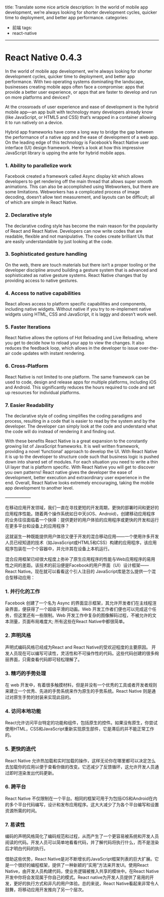 title: Translate some nice article
description: In the world of mobile app development, we’re always looking for shorter development cycles, quicker time to deployment, and better app performance.
categories:
- 前端
tags:
- react-native

---

# React Native 0.4.3

In the world of mobile app development, we’re always looking for shorter development cycles, quicker time to deployment, and better app performance. With two operating systems dominating the landscape, businesses creating mobile apps often face a compromise: apps that provide a better user experience, or apps that are faster to develop and run on more platforms and devices?

At the crossroads of user experience and ease of development is the hybrid mobile app—an app built with technology many developers already know (like JavaScript, or HTML5 and CSS) that’s wrapped in a container allowing it to run natively on a device.

Hybrid app frameworks have come a long way to bridge the gap between the performance of a native app and the ease of development of a web app. On the leading edge of this technology is Facebook’s React Native user interface (UI) design framework. Here’s a look at how this impressive JavaScript library is upping the ante for hybrid mobile apps.


### 1. Ability to parallelize work
Facebook created a framework called Async display kit which allows developers to get rendering off the main thread that allows super smooth animations. This can also be accomplished using Webworkers, but there are some limitations. Webworkers has a complicated process of image decoding, doesn’t allow text measurement, and layouts can be difficult; all of which are simple in React Native.

### 2. Declarative style
The declarative coding style has become the main reason for the popularity of React and React Native. Developers can now write codes that are readable, flexible and not manipulative. The codes create brilliant UIs that are easily understandable by just looking at the code.

### 3. Sophisticated gesture handling
On the web, there are touch materials but there isn’t a proper tooling or the developer discipline around building a gesture system that is advanced and sophisticated as native gesture systems. React Native changes that by providing access to native gestures.

### 4. Access to native capabilities
React allows access to platform specific capabilities and components, including native widgets. Without native if you try to re-implement native widgets using HTML, CSS and JavaScript, it is laggy and doesn’t work well.

### 5. Faster Iterations
React Native allows the options of Hot Reloading and Live Reloading, where you get to decide how to reload your app to view the changes. It also reduces the feedback loop, which allows in the developer to issue over-the-air code updates with instant rendering.

### 6. Cross-Platform
React Native is not limited to one platform. The same framework can be used to code, design and release apps for multiple platforms, including iOS and Android. This significantly reduces the hours required to code and set up resources for individual platforms.

### 7. Easier Readability
The declarative style of coding simplifies the coding paradigms and process, resulting in a code that is easier to read by the system and by the developer. The developer can simply look at the code and understand what the code will do instead of rendering it and finding out.

With these benefits React Native is a great expansion to the constantly growing list of JavaScript frameworks. It is well written framework, providing a novel ‘functional’ approach to develop the UI. With React Native it is up to the developer to structure code such that business logic is pushed down into shared set of modules. For each situation you need to write a thin UI layer that is platform specific. With React Native you will get to discover you own patterns! React native gives the developer the ease of development, better execution and extraordinary user experience in the end. Overall, React Native looks extremely encouraging, taking the mobile app development to another level.


——————


在移动应用开发领域，我们一直在寻找更短的开发周期，更快的部署时间和更好的应用程序性能。随着两个操作系统如日中天(iOS、Android)，创建移动应用程序的业务往往面临着一个抉择：提供更好的用户体验的应用程序或更快的开发和运行在更多平台和设备上的应用程序？

这就诞生一种既能提供用户体验又便于开发的混合移动应用——一个使用许多开发人员已经知道的技术（如JavaScript或HTML5和CSS）构建的应用程序，该应用程序包装在一个个容器中，并允许其在设备上本机运行。

混合应用框架已经很大程度上弥补了原生应用程序的性能与Web应用程序的易用性之间的差距。该技术的前沿便是Facebook的用户界面（UI）设计框架——React Native。现在就可以看看这个引人注目的 JavaScript库是怎么提供一个混合型移动应用：

### 1. 并行化的工作

Facebook 创建了一个名为 Async 的界面显示框架，其允许开发者们在主线程渲染界面，便获得了一个超级平滑的动画。Web 开发工作者们便也可以完成这个任务，但这里还有一些限制。Web 开发工作中复杂的图像解码过程，不被允许的文本测量，页面布局难度大; 所有这些在React Native中都很简单。

### 2. 声明风格

声明式编码风格已经成为React and React Native的受欢迎程度的主要原因。 开发人员现在可以编写可读性，灵活性和不可操作性的代码。这些代码创建的很多绚丽界面，只需查看代码即可轻松理解了。

### 3. 精巧的手势处理

在 web 开发中，有着很多触摸材料，但是并没有一个优秀的工具或者开发者规则来建立一个优秀、先进的手势系统来作为原生的手势系统。React Native 则是通过对原生手势的封装来实现此目的。

### 4. 访问本地功能

React允许访问平台特定的功能和组件，包括原生的控件。如果没有原生，你尝试使用HTML，CSS和JavaScript重新实现原生部件，它是滞后的并不能正常工作的。

### 5. 更快的迭代

React Native 允许热加载和实时加载的操作，这样无论你在哪里都可以决定怎么去加载你的应用以便于查看你做的改变。它还减少了反馈循环，这允许开发人员通过即时渲染发出代码更新。

### 6. 跨平台

React Native 不仅限制在一个平台。相同的框架可用于为包括iOS和Android在内的多个平台代码编写，设计和发布应用程序。这大大减少了为各个平台编写和设置资源所需的时间。

### 7. 易读性

编码的声明风格简化了编码规范和过程，从而产生了一个更容易被系统和开发人员阅读的代码。开发人员可以简单地看看代码，并了解代码将执行什么，而不是渲染后才明白代码的执行。


借助这些优势，React Native是对不断增长的JavaScript框架列表的巨大扩展。它是一个很好的编程框架，提供了一种新颖的“实用”方法来开发UI。使用React Native，由开发人员构建代码，使业务逻辑被推入共享的模块中。在React Native开发中你将会发现属于你自己的模式。React native为开发人员提供了易用的开发，更好的执行方式和非凡的用户体验。总的来说，React Native看起来非常令人鼓舞，将移动应用开发推向了另一个层次。

